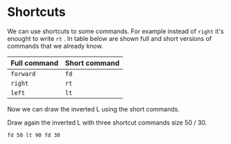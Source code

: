 # Shortcuts

We can use shortcuts to some commands.
For example instead of ```right``` it's enought to write ```rt``` . In table below are shown full and short versions of commands that we already know.

| Full command  | Short command |
| ------------- | ------------- |
| ```forward``` | ```fd```      |
| ```right```   | ```rt```      |
| ```left```    | ```lt```      |


Now we can draw the inverted L using the short commands.

Draw again the inverted L with three shortcut commands size 50 / 30.

```result
fd 50 lt 90 fd 30
```